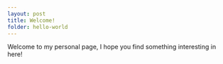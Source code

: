 ```yaml
---
layout: post
title: Welcome!
folder: hello-world
---
```


Welcome to my personal page, I hope you find something interesting in here!